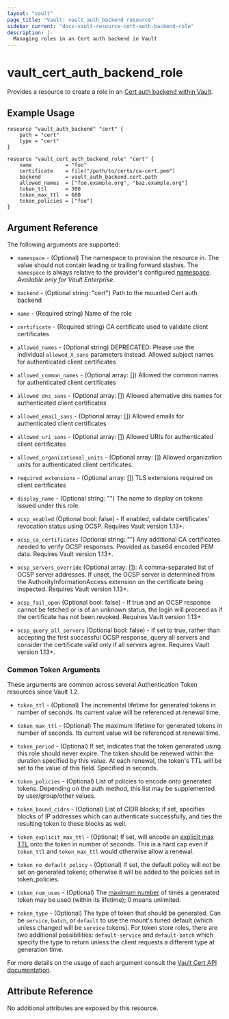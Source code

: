 ```yaml
---
layout: "vault"
page_title: "Vault: vault_auth_backend resource"
sidebar_current: "docs-vault-resource-cert-auth-backend-role"
description: |-
  Managing roles in an Cert auth backend in Vault
---
```


# vault\_cert\_auth\_backend\_role

Provides a resource to create a role in an [Cert auth backend within Vault](https://www.vaultproject.io/docs/auth/cert.html).

## Example Usage

```hcl
resource "vault_auth_backend" "cert" {
    path = "cert"
    type = "cert"
}

resource "vault_cert_auth_backend_role" "cert" {
    name           = "foo"
    certificate    = file("/path/to/certs/ca-cert.pem")
    backend        = vault_auth_backend.cert.path
    allowed_names  = ["foo.example.org", "baz.example.org"]
    token_ttl      = 300
    token_max_ttl  = 600
    token_policies = ["foo"]
}
```

## Argument Reference

The following arguments are supported:

* `namespace` - (Optional) The namespace to provision the resource in.
  The value should not contain leading or trailing forward slashes.
  The `namespace` is always relative to the provider's configured [namespace](/docs/providers/vault#namespace).
   *Available only for Vault Enterprise*.

* `backend` - (Optional string: "cert") Path to the mounted Cert auth backend

* `name` - (Required string) Name of the role

* `certificate` - (Required string) CA certificate used to validate client certificates

* `allowed_names` - (Optional string) DEPRECATED: Please use the individual `allowed_X_sans` parameters instead. Allowed subject names for authenticated client certificates

* `allowed_common_names` - (Optional array: []) Allowed the common names for authenticated client certificates

* `allowed_dns_sans` - (Optional array: []) Allowed alternative dns names for authenticated client certificates

* `allowed_email_sans` - (Optional array: []) Allowed emails for authenticated client certificates

* `allowed_uri_sans` - (Optional array: []) Allowed URIs for authenticated client certificates

* `allowed_organizational_units` - (Optional array: []) Allowed organization units for authenticated client certificates.

* `required_extensions` - (Optional array: []) TLS extensions required on
  client certificates

* `display_name` - (Optional string: "") The name to display on tokens issued under this role.

* `ocsp_enabled` (Optional bool: false) - If enabled, validate certificates'
  revocation status using OCSP. Requires Vault version 1.13+.

* `ocsp_ca_certificates` (Optional string: "") Any additional CA certificates
  needed to verify OCSP responses. Provided as base64 encoded PEM data.
  Requires Vault version 1.13+.

* `ocsp_servers_override` (Optional array: []): A comma-separated list of OCSP
  server addresses. If unset, the OCSP server is determined from the
  AuthorityInformationAccess extension on the certificate being inspected.
  Requires Vault version 1.13+.

* `ocsp_fail_open` (Optional bool: false) - If true and an OCSP response cannot
  be fetched or is of an unknown status, the login will proceed as if the
  certificate has not been revoked.
  Requires Vault version 1.13+.

* `ocsp_query_all_servers` (Optional bool: false) - If set to true, rather than
  accepting the first successful OCSP response, query all servers and consider
  the certificate valid only if all servers agree.
  Requires Vault version 1.13+.

### Common Token Arguments

These arguments are common across several Authentication Token resources since Vault 1.2.

* `token_ttl` - (Optional) The incremental lifetime for generated tokens in number of seconds.
  Its current value will be referenced at renewal time.

* `token_max_ttl` - (Optional) The maximum lifetime for generated tokens in number of seconds.
  Its current value will be referenced at renewal time.

* `token_period` - (Optional) If set, indicates that the
  token generated using this role should never expire. The token should be renewed within the
  duration specified by this value. At each renewal, the token's TTL will be set to the
  value of this field. Specified in seconds.

* `token_policies` - (Optional) List of policies to encode onto generated tokens. Depending
  on the auth method, this list may be supplemented by user/group/other values.

* `token_bound_cidrs` - (Optional) List of CIDR blocks; if set, specifies blocks of IP
  addresses which can authenticate successfully, and ties the resulting token to these blocks
  as well.

* `token_explicit_max_ttl` - (Optional) If set, will encode an
  [explicit max TTL](https://www.vaultproject.io/docs/concepts/tokens.html#token-time-to-live-periodic-tokens-and-explicit-max-ttls)
  onto the token in number of seconds. This is a hard cap even if `token_ttl` and
  `token_max_ttl` would otherwise allow a renewal.

* `token_no_default_policy` - (Optional) If set, the default policy will not be set on
  generated tokens; otherwise it will be added to the policies set in token_policies.

* `token_num_uses` - (Optional) The [maximum number](https://www.vaultproject.io/api-docs/auth/cert#token_num_uses)
   of times a generated token may be used (within its lifetime); 0 means unlimited.

* `token_type` - (Optional) The type of token that should be generated. Can be `service`,
  `batch`, or `default` to use the mount's tuned default (which unless changed will be
  `service` tokens). For token store roles, there are two additional possibilities:
  `default-service` and `default-batch` which specify the type to return unless the client
  requests a different type at generation time.

For more details on the usage of each argument consult the [Vault Cert API documentation](https://www.vaultproject.io/api-docs/auth/cert).

## Attribute Reference

No additional attributes are exposed by this resource.
